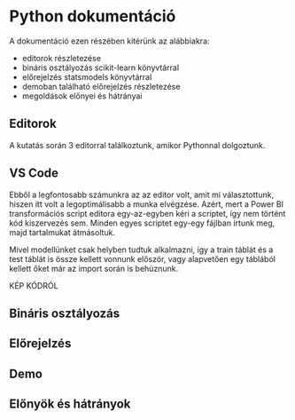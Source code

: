 # Python dokumentáció

A dokumentáció ezen részében kitérünk az alábbiakra:

- editorok részletezése
- bináris osztályozás scikit-learn könyvtárral
- előrejelzés statsmodels könyvtárral
- demoban található előrejelzés részletezése
- megoldások előnyei és hátrányai

## Editorok

A kutatás során 3 editorral találkoztunk, amikor Pythonnal dolgoztunk.

## VS Code

Ebből a legfontosabb számunkra az az editor volt, amit mi választottunk, hiszen itt volt a legoptimálisabb a munka elvégzése. Azért, mert a Power BI transformációs script editora egy-az-egyben kéri a scriptet, így nem történt kód kiszervezés sem. Minden egyes scriptet egy-egy fájlban írtunk meg, majd tartalmukat átmásoltuk.

Mivel modellünket csak helyben tudtuk alkalmazni, így a train táblát és a test táblát is össze kellett vonnunk először, vagy alapvetően egy táblából kellett őket már az import során is behúznunk.

KÉP KÓDRÓL

## Bináris osztályozás

## Előrejelzés

## Demo

## Előnyök és hátrányok
